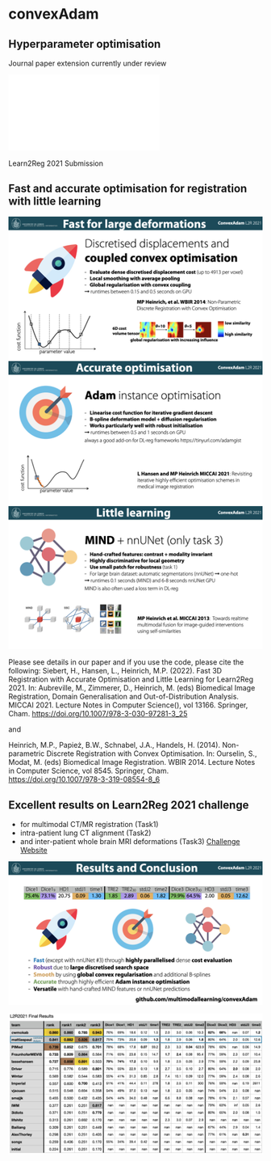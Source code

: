 # convexAdam

## Hyperparameter optimisation
Journal paper extension currently under review

![ConceptOverview](images/sc-graphic-2-2.pdf)

Learn2Reg 2021 Submission
## Fast and accurate optimisation for registration with little learning

![Slide1](images/L2R_2021_ConvexAdam.002.jpeg?raw=true "Coupled Convex")
![Slide2](images/L2R_2021_ConvexAdam.003.jpeg?raw=true "Coupled Convex")
![Slide3](images/L2R_2021_ConvexAdam.004.jpeg?raw=true "Coupled Convex")

Please see details in our paper and if you use the code, please cite the following:
Siebert, H., Hansen, L., Heinrich, M.P. (2022). Fast 3D Registration with Accurate Optimisation and Little Learning for Learn2Reg 2021. In: Aubreville, M., Zimmerer, D., Heinrich, M. (eds) Biomedical Image Registration, Domain Generalisation and Out-of-Distribution Analysis. MICCAI 2021. Lecture Notes in Computer Science(), vol 13166. Springer, Cham. https://doi.org/10.1007/978-3-030-97281-3_25

and

Heinrich, M.P., Papież, B.W., Schnabel, J.A., Handels, H. (2014). Non-parametric Discrete Registration with Convex Optimisation. In: Ourselin, S., Modat, M. (eds) Biomedical Image Registration. WBIR 2014. Lecture Notes in Computer Science, vol 8545. Springer, Cham. https://doi.org/10.1007/978-3-319-08554-8_6



## Excellent results on Learn2Reg 2021 challenge
- for multimodal CT/MR registration (Task1) 
- intra-patient lung CT alignment (Task2)
- and inter-patient whole brain MRI deformations (Task3)
[Challenge Website](https://learn2reg.grand-challenge.org)

![Slide4](images/L2R_2021_ConvexAdam.005.jpeg?raw=true "Coupled Convex")

![Results](images/l2r2021_convexAdam.png?raw=true "Results")
